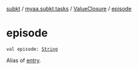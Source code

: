 [subkt](../../index.md) / [myaa.subkt.tasks](../index.md) / [ValueClosure](index.md) / [episode](./episode.md)

# episode

`val episode: `[`String`](https://kotlinlang.org/api/latest/jvm/stdlib/kotlin/-string/index.html)

Alias of [entry](entry.md).

